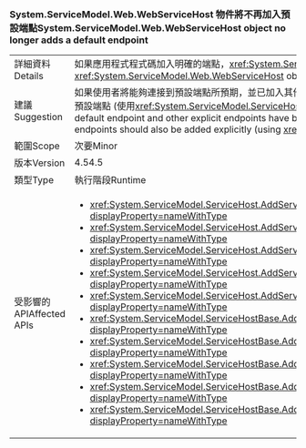 ### <a name="systemservicemodelwebwebservicehost-object-no-longer-adds-a-default-endpoint"></a><span data-ttu-id="eacc4-101">System.ServiceModel.Web.WebServiceHost 物件將不再加入預設端點</span><span class="sxs-lookup"><span data-stu-id="eacc4-101">System.ServiceModel.Web.WebServiceHost object no longer adds a default endpoint</span></span>

|   |   |
|---|---|
|<span data-ttu-id="eacc4-102">詳細資料</span><span class="sxs-lookup"><span data-stu-id="eacc4-102">Details</span></span>|<span data-ttu-id="eacc4-103">如果應用程式程式碼加入明確的端點，<xref:System.ServiceModel.Web.WebServiceHost> 物件將不再加入預設端點。</span><span class="sxs-lookup"><span data-stu-id="eacc4-103">The <xref:System.ServiceModel.Web.WebServiceHost> object no longer adds a default endpoint if an explicit endpoint has been added by application code.</span></span>|
|<span data-ttu-id="eacc4-104">建議</span><span class="sxs-lookup"><span data-stu-id="eacc4-104">Suggestion</span></span>|<span data-ttu-id="eacc4-105">如果使用者將能夠連接到預設端點所預期，並已加入其他明確端點<xref:System.ServiceModel.Web.WebServiceHost?displayProperty=name>，應該也明確加入預設端點 (使用<xref:System.ServiceModel.ServiceHostBase.AddDefaultEndpoints?displayProperty=name>)。</span><span class="sxs-lookup"><span data-stu-id="eacc4-105">If users will expect to be able to connect to a default endpoint and other explicit endpoints have been added to the <xref:System.ServiceModel.Web.WebServiceHost?displayProperty=name>, default endpoints should also be added explicitly (using <xref:System.ServiceModel.ServiceHostBase.AddDefaultEndpoints?displayProperty=name>).</span></span>|
|<span data-ttu-id="eacc4-106">範圍</span><span class="sxs-lookup"><span data-stu-id="eacc4-106">Scope</span></span>|<span data-ttu-id="eacc4-107">次要</span><span class="sxs-lookup"><span data-stu-id="eacc4-107">Minor</span></span>|
|<span data-ttu-id="eacc4-108">版本</span><span class="sxs-lookup"><span data-stu-id="eacc4-108">Version</span></span>|<span data-ttu-id="eacc4-109">4.5</span><span class="sxs-lookup"><span data-stu-id="eacc4-109">4.5</span></span>|
|<span data-ttu-id="eacc4-110">類型</span><span class="sxs-lookup"><span data-stu-id="eacc4-110">Type</span></span>|<span data-ttu-id="eacc4-111">執行階段</span><span class="sxs-lookup"><span data-stu-id="eacc4-111">Runtime</span></span>|
|<span data-ttu-id="eacc4-112">受影響的 API</span><span class="sxs-lookup"><span data-stu-id="eacc4-112">Affected APIs</span></span>|<ul><li><xref:System.ServiceModel.ServiceHost.AddServiceEndpoint(System.Type,System.ServiceModel.Channels.Binding,System.String)?displayProperty=nameWithType></li><li><xref:System.ServiceModel.ServiceHost.AddServiceEndpoint(System.Type,System.ServiceModel.Channels.Binding,System.Uri)?displayProperty=nameWithType></li><li><xref:System.ServiceModel.ServiceHost.AddServiceEndpoint(System.Type,System.ServiceModel.Channels.Binding,System.String,System.Uri)?displayProperty=nameWithType></li><li><xref:System.ServiceModel.ServiceHost.AddServiceEndpoint(System.Type,System.ServiceModel.Channels.Binding,System.Uri,System.Uri)?displayProperty=nameWithType></li><li><xref:System.ServiceModel.ServiceHost.AddServiceEndpoint(System.Type,System.ServiceModel.Channels.Binding,System.Uri,System.Uri)?displayProperty=nameWithType></li><li><xref:System.ServiceModel.ServiceHostBase.AddServiceEndpoint(System.ServiceModel.Description.ServiceEndpoint)?displayProperty=nameWithType></li><li><xref:System.ServiceModel.ServiceHostBase.AddServiceEndpoint(System.String,System.ServiceModel.Channels.Binding,System.String)?displayProperty=nameWithType></li><li><xref:System.ServiceModel.ServiceHostBase.AddServiceEndpoint(System.String,System.ServiceModel.Channels.Binding,System.Uri)?displayProperty=nameWithType></li><li><xref:System.ServiceModel.ServiceHostBase.AddServiceEndpoint(System.String,System.ServiceModel.Channels.Binding,System.String,System.Uri)?displayProperty=nameWithType></li><li><xref:System.ServiceModel.ServiceHostBase.AddServiceEndpoint(System.String,System.ServiceModel.Channels.Binding,System.Uri,System.Uri)?displayProperty=nameWithType></li></ul>|

